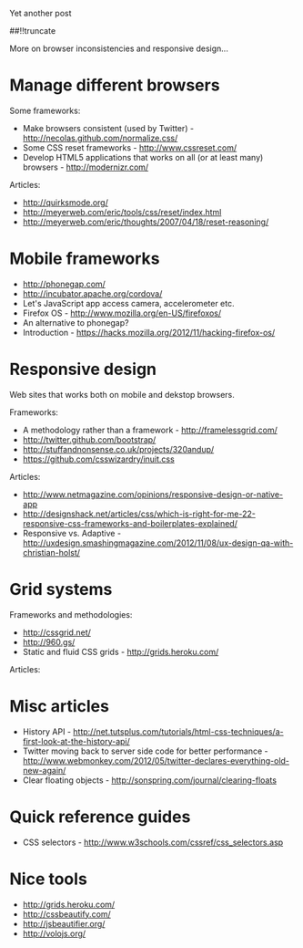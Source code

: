 Yet another post

[meta:author]: <> (Jonas Colmsjo)
[meta:title]: <> (More-on-web-frontend-development.md)
[meta:date]: <> (2012-01-01)
[meta:nested:key]: <> (Metadata value)

##!!truncate


More on browser inconsistencies and responsive design...

# Manage different browsers

Some frameworks:
 * Make browsers consistent (used by Twitter) -  http://necolas.github.com/normalize.css/
 * Some CSS reset frameworks - http://www.cssreset.com/
 * Develop HTML5 applications that works on all (or at least many) browsers - http://modernizr.com/


Articles:
 * http://quirksmode.org/
 * http://meyerweb.com/eric/tools/css/reset/index.html
  * http://meyerweb.com/eric/thoughts/2007/04/18/reset-reasoning/


# Mobile frameworks

* http://phonegap.com/
* http://incubator.apache.org/cordova/
 * Let's JavaScript app access camera, accelerometer etc.
* Firefox OS - http://www.mozilla.org/en-US/firefoxos/
 * An alternative to phonegap?
 * Introduction - https://hacks.mozilla.org/2012/11/hacking-firefox-os/

# Responsive design

Web sites that works both on mobile and dekstop browsers.

Frameworks:
 * A methodology rather than a framework - http://framelessgrid.com/
 * http://twitter.github.com/bootstrap/
 * http://stuffandnonsense.co.uk/projects/320andup/
 * https://github.com/csswizardry/inuit.css

Articles:
 * http://www.netmagazine.com/opinions/responsive-design-or-native-app
 * http://designshack.net/articles/css/which-is-right-for-me-22-responsive-css-frameworks-and-boilerplates-explained/
 * Responsive vs. Adaptive - http://uxdesign.smashingmagazine.com/2012/11/08/ux-design-qa-with-christian-holst/

# Grid systems

Frameworks and methodologies:
 * http://cssgrid.net/
 * http://960.gs/
  * Static and fluid CSS grids - http://grids.heroku.com/

Articles:


# Misc articles

 * History API - http://net.tutsplus.com/tutorials/html-css-techniques/a-first-look-at-the-history-api/
 * Twitter moving back to server side code for better performance - http://www.webmonkey.com/2012/05/twitter-declares-everything-old-new-again/
 * Clear floating objects - http://sonspring.com/journal/clearing-floats


# Quick reference guides

 * CSS selectors - http://www.w3schools.com/cssref/css_selectors.asp


# Nice tools

 * http://grids.heroku.com/
 * http://cssbeautify.com/
 * http://jsbeautifier.org/
 * http://volojs.org/


 

